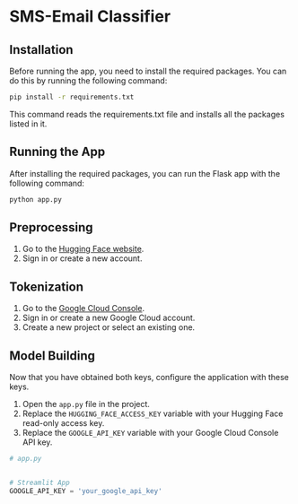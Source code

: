# SMS-Email Classifier
## Installation

Before running the app, you need to install the required packages. You can do this by running the following command:

```bash
pip install -r requirements.txt
```
This command reads the requirements.txt file and installs all the packages listed in it.

## Running the App
After installing the required packages, you can run the Flask app with the following command:

```bash
python app.py
```
## Preprocessing

1. Go to the [Hugging Face website](https://huggingface.co/).
2. Sign in or create a new account.

## Tokenization

1. Go to the [Google Cloud Console](https://console.cloud.google.com/).
2. Sign in or create a new Google Cloud account.
3. Create a new project or select an existing one.

## Model Building
Now that you have obtained both keys, configure the application with these keys.

1. Open the `app.py` file in the project.
2. Replace the `HUGGING_FACE_ACCESS_KEY` variable with your Hugging Face read-only access key.
3. Replace the `GOOGLE_API_KEY` variable with your Google Cloud Console API key.

```python
# app.py


# Streamlit App
GOOGLE_API_KEY = 'your_google_api_key'
